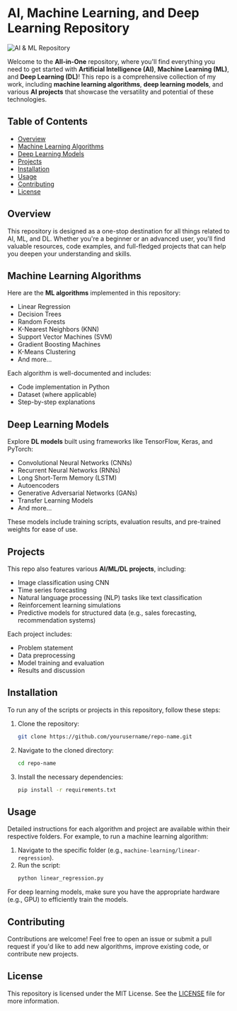 # AI, Machine Learning, and Deep Learning Repository

![AI & ML Repository](https://bsmedia.business-standard.com/_media/bs/img/article/2022-03/20/full/1647798220-9844.jpg?im=FeatureCrop,size=(826,465))

Welcome to the **All-in-One** repository, where you'll find everything you need to get started with **Artificial Intelligence (AI)**, **Machine Learning (ML)**, and **Deep Learning (DL)**! This repo is a comprehensive collection of my work, including **machine learning algorithms**, **deep learning models**, and various **AI projects** that showcase the versatility and potential of these technologies.

## Table of Contents
- [Overview](#overview)
- [Machine Learning Algorithms](#machine-learning-algorithms)
- [Deep Learning Models](#deep-learning-models)
- [Projects](#projects)
- [Installation](#installation)
- [Usage](#usage)
- [Contributing](#contributing)
- [License](#license)

## Overview
This repository is designed as a one-stop destination for all things related to AI, ML, and DL. Whether you're a beginner or an advanced user, you'll find valuable resources, code examples, and full-fledged projects that can help you deepen your understanding and skills.

## Machine Learning Algorithms
Here are the **ML algorithms** implemented in this repository:
- Linear Regression
- Decision Trees
- Random Forests
- K-Nearest Neighbors (KNN)
- Support Vector Machines (SVM)
- Gradient Boosting Machines
- K-Means Clustering
- And more...

Each algorithm is well-documented and includes:
- Code implementation in Python
- Dataset (where applicable)
- Step-by-step explanations

## Deep Learning Models
Explore **DL models** built using frameworks like TensorFlow, Keras, and PyTorch:
- Convolutional Neural Networks (CNNs)
- Recurrent Neural Networks (RNNs)
- Long Short-Term Memory (LSTM)
- Autoencoders
- Generative Adversarial Networks (GANs)
- Transfer Learning Models
- And more...

These models include training scripts, evaluation results, and pre-trained weights for ease of use.

## Projects
This repo also features various **AI/ML/DL projects**, including:
- Image classification using CNN
- Time series forecasting
- Natural language processing (NLP) tasks like text classification
- Reinforcement learning simulations
- Predictive models for structured data (e.g., sales forecasting, recommendation systems)

Each project includes:
- Problem statement
- Data preprocessing
- Model training and evaluation
- Results and discussion

## Installation
To run any of the scripts or projects in this repository, follow these steps:

1. Clone the repository:
   ```bash
   git clone https://github.com/yourusername/repo-name.git
   ```
2. Navigate to the cloned directory:
   ```bash
   cd repo-name
   ```
3. Install the necessary dependencies:
   ```bash
   pip install -r requirements.txt
   ```

## Usage
Detailed instructions for each algorithm and project are available within their respective folders. For example, to run a machine learning algorithm:
1. Navigate to the specific folder (e.g., `machine-learning/linear-regression`).
2. Run the script:
   ```bash
   python linear_regression.py
   ```

For deep learning models, make sure you have the appropriate hardware (e.g., GPU) to efficiently train the models.

## Contributing
Contributions are welcome! Feel free to open an issue or submit a pull request if you'd like to add new algorithms, improve existing code, or contribute new projects.

## License
This repository is licensed under the MIT License. See the [LICENSE](LICENSE) file for more information.
